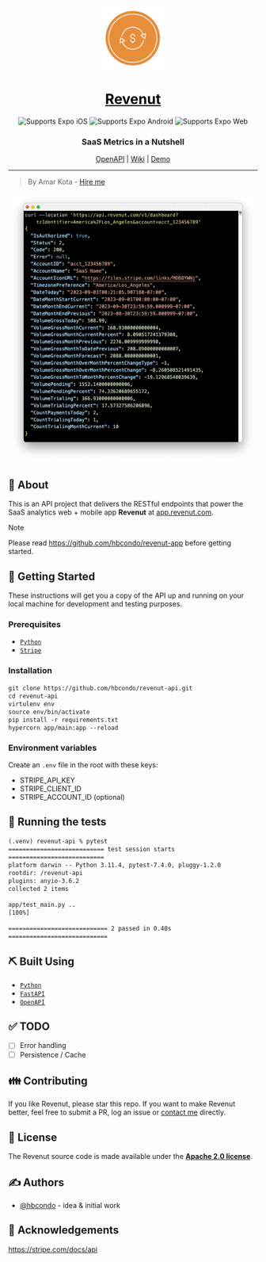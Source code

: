 <div align="center">
  <a href="https://revenut.com/" style="color: black;">
    <img alt="revenut" src="https://github.com/hbcondo/revenut-app/raw/main/docs/assets/Revenut-logo-128x128.png" width="128" height="128">
    <h1>Revenut</h1>
  </a>
</div>

<div align="center">
  <!-- iOS -->
  <img alt="Supports Expo iOS" longdesc="Supports Expo iOS" src="https://img.shields.io/badge/iOS-4630EB.svg?style=flat-square&logo=APPLE&labelColor=999999&logoColor=fff" />
  <!-- Android -->
  <img alt="Supports Expo Android" longdesc="Supports Expo Android" src="https://img.shields.io/badge/Android-4630EB.svg?style=flat-square&logo=ANDROID&labelColor=A4C639&logoColor=fff" />
  <!-- Web -->
  <img alt="Supports Expo Web" longdesc="Supports Expo Web" src="https://img.shields.io/badge/web-4630EB.svg?style=flat-square&logo=GOOGLE-CHROME&labelColor=4285F4&logoColor=fff" />

  <h3 align="center">SaaS Metrics in a Nutshell</h3>
  <a href="https://api.revenut.com/docs">OpenAPI</a> | <a href="https://github.com/hbcondo/revenut-app/wiki">Wiki</a> | <a href="https://app.revenut.com">Demo</a>
</div>

---
> By Amar Kota - [Hire me](https://amarkota.com/resume)

![revenut-api](https://github.com/hbcondo/revenut-app/blob/main/docs/assets/Revenut-cURL.png?raw=true)

## 🧐 About
This is an API project that delivers the RESTful endpoints that power the SaaS analytics web + mobile app **Revenut** at [app.revenut.com](https://app.revenut.com). 

> [!NOTE]
> Please read https://github.com/hbcondo/revenut-app before getting started.

## 🏁 Getting Started
These instructions will get you a copy of the API up and running on your local machine for development and testing purposes.

### Prerequisites
- [```Python```](https://www.python.org)
- [```Stripe```](https://stripe.com)

### Installation
```cli
git clone https://github.com/hbcondo/revenut-api.git
cd revenut-api
virtulenv env
source env/bin/activate
pip install -r requirements.txt
hypercorn app/main:app --reload
```

### Environment variables
Create an ```.env``` file in the root with these keys:
- STRIPE_API_KEY
- STRIPE_CLIENT_ID
- STRIPE_ACCOUNT_ID (optional)

## 🔧 Running the tests
```cli
(.venv) revenut-api % pytest
=========================== test session starts ===========================
platform darwin -- Python 3.11.4, pytest-7.4.0, pluggy-1.2.0
rootdir: /revenut-api
plugins: anyio-3.6.2
collected 2 items                                                         

app/test_main.py ..                                                 [100%]

============================ 2 passed in 0.40s ============================
```

## ⛏️ Built Using
- [```Python```](https://www.python.org)
- [```FastAPI```](https://fastapi.tiangolo.com)
- [```OpenAPI```](https://www.openapis.org)

## ✅ TODO
- [ ] Error handling
- [ ] Persistence / Cache

## 👪 Contributing
If you like Revenut, please star this repo. If you want to make Revenut better, feel free to submit a PR, log an issue or [contact me](https://amarkota.com/contact) directly.

## 🔖 License
The Revenut source code is made available under the [**Apache 2.0 license**](LICENSE).

## ✍️ Authors
- [@hbcondo](https://github.com/hbcondo) - idea & initial work

## 🎉 Acknowledgements
https://stripe.com/docs/api
